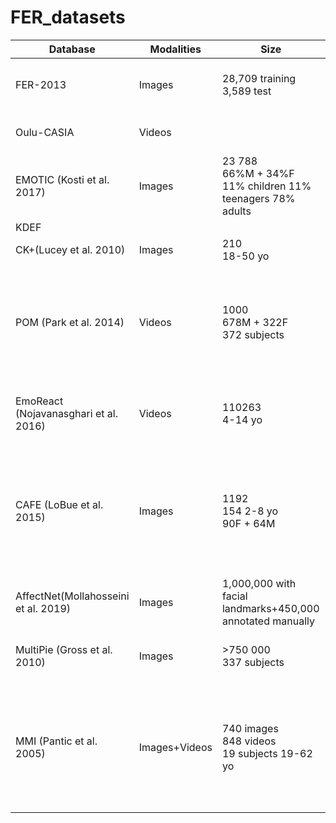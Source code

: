 # FER_datasets


| Database | Modalities | Size | Model | Description | Available |
| --- | --- | --- | --- | --- | --- |
| FER-2013 | Images | 28,709 training <br> 3,589 test | 7 categories s | 48x48 pixel grayscale images of faces | yes |
| Oulu-CASIA | Videos | | | Three illumination conditions | yes |
| EMOTIC (Kosti et al. 2017) | Images | 23 788 <br> 66%M + 34%F <br> 11% children 11% teenagers 78% adults | 26 categories+1−10 scale VAD | Emotions in Context | |
| KDEF | | | | | |
| CK+(Lucey et al. 2010) | Images | 210 <br> 18-50 yo | 7 emotions |
| POM (Park et al. 2014) | Videos | 1000 <br> 678M + 322F <br> 372 subjects | 7 categories+Valence (-,0,+) | avg(length) = N(94s,32s) <br> Facial Action Units + Eye gaze mvts + Head mvts + Approx posture |
| EmoReact (Nojavanasghari et al. 2016) | Videos | 110263 <br> 4-14 yo | 7 Basic Emotions <br> + 9 Complex Emotions <br> + Neutral <br> + valence | | |
| CAFE (LoBue et al. 2015) | Images | 1192 <br> 154 2-8 yo <br> 90F + 64M | 6 BE+Neutral | Posing (open + closed mouth) <br> Subset A : highly stereotypical <br> Subset B : emphasize variation 
| AffectNet(Mollahosseini et al. 2019) | Images | 1,000,000 with facial landmarks+450,000 annotated manually | 8 categories+ Valence + arousal |
| MultiPie (Gross et al. 2010) | Images | >750 000 <br> 337 subjects | 7 categories |  15 views <br> 19 illumination conditions |
| MMI (Pantic et al. 2005) | Images+Videos | 740 images <br> 848 videos<br> 19 subjects 19-62 yo | | both static images and image sequences <br> frontal and in profile view <br> single and multiple AU activation |
 

